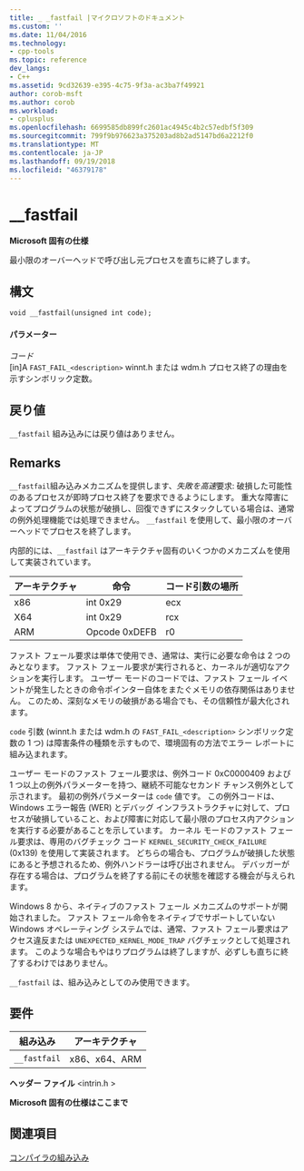 ```yaml
---
title: _ _fastfail |マイクロソフトのドキュメント
ms.custom: ''
ms.date: 11/04/2016
ms.technology:
- cpp-tools
ms.topic: reference
dev_langs:
- C++
ms.assetid: 9cd32639-e395-4c75-9f3a-ac3ba7f49921
author: corob-msft
ms.author: corob
ms.workload:
- cplusplus
ms.openlocfilehash: 6699585db899fc2601ac4945c4b2c57edbf5f309
ms.sourcegitcommit: 799f9b976623a375203ad8b2ad5147bd6a2212f0
ms.translationtype: MT
ms.contentlocale: ja-JP
ms.lasthandoff: 09/19/2018
ms.locfileid: "46379178"
---
```

# <a name="fastfail"></a>__fastfail

**Microsoft 固有の仕様**

最小限のオーバーヘッドで呼び出し元プロセスを直ちに終了します。

## <a name="syntax"></a>構文

```
void __fastfail(unsigned int code);
```

#### <a name="parameters"></a>パラメーター

*コード*<br/>
[in]A `FAST_FAIL_<description>` winnt.h または wdm.h プロセス終了の理由を示すシンボリック定数。

## <a name="return-value"></a>戻り値

`__fastfail` 組み込みには戻り値はありません。

## <a name="remarks"></a>Remarks

`__fastfail`組み込みメカニズムを提供します、*失敗を高速*要求: 破損した可能性のあるプロセスが即時プロセス終了を要求できるようにします。 重大な障害によってプログラムの状態が破損し、回復できずにスタックしている場合は、通常の例外処理機能では処理できません。 `__fastfail` を使用して、最小限のオーバーヘッドでプロセスを終了します。

内部的には、`__fastfail` はアーキテクチャ固有のいくつかのメカニズムを使用して実装されています。

|アーキテクチャ|命令|コード引数の場所|
|------------------|-----------------|-------------------------------|
|x86|int 0x29|ecx|
|X64|int 0x29|rcx|
|ARM|Opcode 0xDEFB|r0|

ファスト フェール要求は単体で使用でき、通常は、実行に必要な命令は 2 つのみとなります。 ファスト フェール要求が実行されると、カーネルが適切なアクションを実行します。 ユーザー モードのコードでは、ファスト フェール イベントが発生したときの命令ポインター自体をまたぐメモリの依存関係はありません。 このため、深刻なメモリの破損がある場合でも、その信頼性が最大化されます。

`code` 引数 (winnt.h または wdm.h の `FAST_FAIL_<description>` シンボリック定数の 1 つ) は障害条件の種類を示すもので、環境固有の方法でエラー レポートに組み込まれます。

ユーザー モードのファスト フェール要求は、例外コード 0xC0000409 および 1 つ以上の例外パラメーターを持つ、継続不可能なセカンド チャンス例外として示されます。 最初の例外パラメーターは `code` 値です。 この例外コードは、Windows エラー報告 (WER) とデバッグ インフラストラクチャに対して、プロセスが破損していること、および障害に対応して最小限のプロセス内アクションを実行する必要があることを示しています。 カーネル モードのファスト フェール要求は、専用のバグチェック コード `KERNEL_SECURITY_CHECK_FAILURE` (0x139) を使用して実装されます。 どちらの場合も、プログラムが破損した状態にあると予想されるため、例外ハンドラーは呼び出されません。 デバッガーが存在する場合は、プログラムを終了する前にその状態を確認する機会が与えられます。

Windows 8 から、ネイティブのファスト フェール メカニズムのサポートが開始されました。 ファスト フェール命令をネイティブでサポートしていない Windows オペレーティング システムでは、通常、ファスト フェール要求はアクセス違反または `UNEXPECTED_KERNEL_MODE_TRAP` バグチェックとして処理されます。 このような場合もやはりプログラムは終了しますが、必ずしも直ちに終了するわけではありません。

`__fastfail` は、組み込みとしてのみ使用できます。

## <a name="requirements"></a>要件

|組み込み|アーキテクチャ|
|---------------|------------------|
|`__fastfail`|x86、x64、ARM|

**ヘッダー ファイル** \<intrin.h >

**Microsoft 固有の仕様はここまで**

## <a name="see-also"></a>関連項目

[コンパイラの組み込み](../intrinsics/compiler-intrinsics.md)